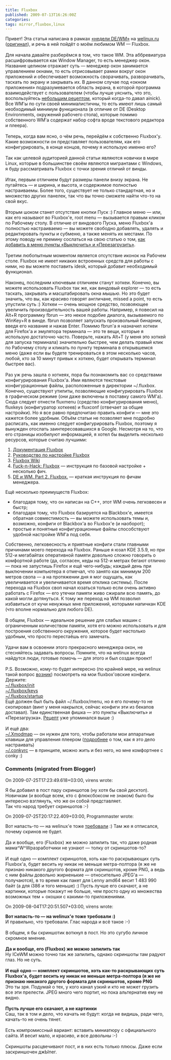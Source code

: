 ```yaml
---
title: Fluxbox
published: 2009-07-13T16:26:00Z
categories: 
tags: mirror,fluxbox,linux
---
```


Привет! Эта статья написана в рамках <a href="http://welinux.ru/post/1036/">«недели DE/WM»</a> на <a href="http://welinux.ru/">welinux.ru</a> (<a href="http://welinux.ru/post/1044">оригинал</a>), и речь в ней пойдёт о моём любимом WM — Fluxbox.<br /><a name='more'></a><br />Для начала давайте разберёмся в том, что такое WM. Эта аббревиатура расшифровывается как Window Manager, то есть менеджер окон. Название целиком отражает суть — менеджер окон занимается управлением окнами, то есть отрисовывает рамки вокруг окон приложений и обеспечивает возможность сворачивать, разворачивать, таскать по экрану и закрывать их. В данном случае под «окном приложения» подразумевается область экрана, в которой программа взаимодействует с пользователем (чтобы лучше уяснить, что это, воспользуйтесь <a href="http://welinux.ru/post/816/#cmnt10181">небольшим рецептом</a>, который когда-то давал ainick). Все WM'ы по сути своей минималистичны, то есть имеют лишь самый необходимый минимум функционала (в отличие от DE (Desktop Environments, окружений рабочего стола), которые помимо собственного WM'а содержат набор софта вроде текстового редактора и плеера).<br /><br />Теперь, когда вам ясно, о чём речь, перейдём к собственно Fluxbox'у. Какие возможности он представляет пользователям, как его конфигурировать, в конце концов, почему я использую именно его?<br /><br />Так как целевой аудиторией данной статьи являются новички в мире Linux, которые в большинстве своём являются мигрантами с Windows, я буду рассматривать Fluxbox с точки зрения отличий от винды.<br /><br />Итак, первым отличием будут размеры панели внизу экрана. Не пугайтесь — и ширина, и высота, и содержимое полностью настраиваемы. Более того, существует не только стандартная, но и множество других панелек, так что вы точно сможете найти что-то на свой вкус.<br /><br />Вторым шоком станет отсутствие кнопки Пуск :) Главное меню — или, как его называют во Fluxbox'е, root menu — вызывается правым кликом по Рабочему столу. В отличие от виндового Пуска, меню Fluxbox'а полностью настраиваемо — вы можете свободно добавлять, удалять и редактировать пункты и субменю, а также менять их местами. По этому поводу не премину сослаться на свою статью о том, <a href="http://debiania.blogspot.com/2009/02/shutdown-pc-via-fluxbox-menu.html">как добавить в меню пункты «Выключить» и «Перезагрузить»</a>.<br /><br />Третим любопытным моментом является отсутствие иконок на Рабочем столе. Fluxbox не имеет никаких встроенных средств для работы с ними, но вы можете поставить idesk, который добавит необходимый функционал.<br /><br />Наконец, последним ключевым отличием станут хоткеи. Конечно, вы можете использовать Fluxbox так же, как виндовый explorer — то есть таскать, закрывать и масштабировать окна <i>мышью</i>. Но это будет значить, что вы, как красиво говорят англичане, missed a point, то есть упустили суть :) Хоткеи — очень мощное средство, позвояющее увеличить производительность вашей работы. Например, я повесил на Alt+R программку fbrun — это некое подобие диалога, вызываемого по WinKey+R в винде. fbrun позволяет запускать произвольный бинарник, введя его название и нажав Enter. Помимо fbrun'а я назначил хоткеи для Firefox'а и эмулятора терминала — это те вещи, которые я использую достаточно часто. Поверьте, нажать Alt+T (у меня это хоткей для запуска терминала) значительно быстрее, чем делать правый клик по Рабочему столу и кликать по пункту терминала в открывшемся меню (даже если вы будете тренироваться в этом несколько часов, любой, кто за 10 минут привык к хоткею, будет открывать терминал быстрее вас).<br /><br />Раз уж речь зашла о хоткеях, пора бы познакомить вас со средствами конфигурирования Fluxbox'а. Ими являются текстовые конфигурационные файлы, расположенные в директории ~/.fluxbox. Конечно, существуют утилиты, позволяющие конфигурировать Fluxbox в графическом режиме (они даже включены в поставку самого WM'а). Сюда следует отнести fluxmenu (средство конфигурирования меню), fluxkeys (конфигуратор хоткеев) и fluxconf (отвечает за общие настройки). Но я все равно предпочитаю править конфиги — мне это кажется более удобным. Объём статьи не позволяет мне подробно расписать, как именно следует конфигурировать Fluxbox, поэтому я вынужден отослать заинтересовавшихся в Google. Несмотря на то, что его страницы изобилуют информацией, я хотел бы выделить несколько ресурсов, которые считаю лучшими:<ol><li><a href="http://fluxbox.sourceforge.net/docbook/ru/fluxbox-docs.html">Документация Fluxbox</a></li><li><a href="http://www.gentoo.org/doc/ru/fluxbox-config.xml">Руководство по настройке Fluxbox</a></li><li><a href="http://fluxbox-wiki.org/">Fluxbox Wiki</a></li><li><a href="http://fucknhack.blogspot.com/2008/10/fluxbox.html">Fuck-n-Hack: Fluxbox</a> — инструкция по базовой настройке + несколько фич.</li><li><a href="http://lice.wordpress.com/2006/09/23/de-wm-part2-fluxbox/">DE и WM. Part 2. Fluxbox.</a> — краткая инструкция по фичам менеджера.</li></ol>Ещё несколько преимуществ Fluxbox:<ul><li>благодаря тому, что он написан на C++, этот WM очень легковесен и быстр;</li><li>благодаря тому, что Fluxbox базируется на Blackbox'е, имеется обратная совместимость — вы можете использовать темы и, возможно, конфиги от Blackbox'а во Fluxbox'е (и наоборот);</li><li>простые и понятные конфигурационные файлы способствуют удобной настройке WM'а под себя.</li></ul>Собственно, легковесность и приятные конфиги стали главными причинами моего перехода на Fluxbox. Раньше я юзал KDE 3.5.9, но при 512-и мегабайтах оперативной памяти довольно сложно говорить о комфортной работе (да, согласен, кеды на 512-и метрах бегают отлично — пока не запустишь Firefox и ещё чего-нибудь; каждый день при выключении компьютера я отмечал, что занято как минимум 200 метров свопа — а на протяжении дня я мог ощущать, как увеличивается и увеличивается время отклика системы). После перехода на Fluxbox своп начал юзаться только если очень активно работать с Firefox — его утечки памяти живо сжирали всю память, до какой могли дотянуться. К тому же переход на WM позволил избавиться от кучи ненужных мне приложений, которыми напичкан KDE (что вполне нормально для любого DE).<br /><br />В общем, Fluxbox — идеальное решение для слабых машин с ограниченным количеством памяти, хотя его можно использовать и для построения собственного окружения, которое будет настолько удобным, что просто перестаёшь его замечать.<br /><br />Удачи вам в освоении этого прекрасного менеджера окон, не стесняйтесь задавать вопросы. Помните, что на welinux всегда найдутся люди, готовые помочь — для этого и был создан проект!<br /><br />P.S. Возможно, кому-то будет интересно (по крайней мере, на welinux такой вопрос <a href="http://welinux.ru/post/1044/#cmnt15386">возник</a>) посмотреть на мои fluxbox'овские конфиги. Держите:<br /><a href="http://dumpz.org/10571/">~/.fluxbox/init</a><br /><a href="http://dumpz.org/10572/">~/.fluxbox/keys</a><br /><a href="http://dumpz.org/10573/">~/.fluxbox/startup</a><br />Ещё должен был быть файл ~/.fluxbox/menu, но я его почему-то не скопировал (винт у меня накрылся, сейчас конфиги эти из бекапов доставал). Там единственная фишка — это пункты «Выключить» и «Перезагрузка». <a href="http://debiania.blogspot.com/2009/02/shutdown-pc-via-fluxbox-menu.html">Рецепт</a> уже упоминался выше :)<br /><br />И ещё два:<br /><a href="http://dumpz.org/10570/">~/.Xmodmap</a> — он нужен для того, чтобы работали мои аппаратные клавиши для управления плеером (<a href="http://debiania.blogspot.com/2009/02/fluxbox.html">подробнее</a> о том, как я это дело настраивать)<br /><a href="http://dumpz.org/10569/">~/.conkyrc</a> — в принципе, можно жить и без него, но мне комфортнее с conky :)

<h3 id='hakyll-convert-comments-title'>Comments (migrated from Blogger)</h3>
<div class='hakyll-convert-comment'>
<p class='hakyll-convert-comment-date'>On 2009-07-25T17:23:49.618+03:00, virens wrote:</p>
<p class='hakyll-convert-comment-body'>
Я бы добавил в пост пару скриншотов (ну хотя бы свой десктоп). Новичкам (и вообще всем, кто с флюксбоксом не знаком) было бы интересно взглянуть, что же он собой представляет.<br />Так что народ требует скриншотов :-)
</p>
</div>

<div class='hakyll-convert-comment'>
<p class='hakyll-convert-comment-date'>On 2009-07-25T20:17:22.409+03:00, Programmaster wrote:</p>
<p class='hakyll-convert-comment-body'>
Вот напасть-то — на welinux&#39;е тоже <a href="http://welinux.ru/post/1044/#cmnt15387" rel="nofollow">требовали</a> :) Там же я отписался, почему скринов не будет.<br /><br />Да и вообще, его (Fluxbox) же можно запилить так, что даже родная мама^W^Wразработчики не узнают — толку от скриншотов-то?<br /><br />И ещё одно — комплект скриншотов, хоть как-то раскрывающих суть Fluxbox&#39;а, будет весить ну никак не меньше метра-полтора (я же не признаю никакого другого формата для скриншотов, кроме PNG, а ведь с ним файлы довольно жирненькие — относительно JPEG&#39;а — получаются), в то время как пакет для Lenny amd64 весит 1 483 990 байт (а для i386 и того меньше) :) Пусть лучше его скачают, а не картинки, которые покажут не больше, чем просто одну из множества возможных тем + окошки с какими-то приложениями.
</p>
</div>

<div class='hakyll-convert-comment'>
<p class='hakyll-convert-comment-date'>On 2009-08-04T17:20:51.507+03:00, virens wrote:</p>
<p class='hakyll-convert-comment-body'>
<b>Вот напасть-то — на welinux&#39;е тоже требовали :)</b><br />И правильно, что требовали. Глас народа и всё такое :-)<br /><br />В общем, я бы скриншотик воткнул в пост. Но это сугубо личное скромное мнение.<br /><br /><b>Да и вообще, его (Fluxbox) же можно запилить так</b><br />Ну ICeWM можно точно так же запилить, однако скриншоты там радуют глаз. Но не суть.<br /><br /><b>И ещё одно — комплект скриншотов, хоть как-то раскрывающих суть Fluxbox&#39;а, будет весить ну никак не меньше метра-полтора (я же не признаю никакого другого формата для скриншотов, кроме PNG</b><br />Это ты зря. Подумай о тех, у кого канал узкий и кто не может грузить все эти прелести. JPEG много чего портит, но пока альтернатив ему не видно.<br /><br /><b>Пусть лучше его скачают, а не картинки</b><br />Саш, так в том и дело, что качать не будут: когда не видишь, ради чего, качать-то не очень тянет.<br /><br />Есть компромиссный вариант: вставить миниатюру с официального сайта. И весит мало, и красиво, и все довольны :-)<br /><br />Скриншоты расцвечивают пост, и в них есть только плюсы. Даже если заскриншочен джЫпег.
</p>
</div>



